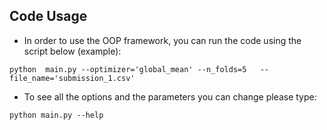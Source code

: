 ## Code Usage

- In order to use the OOP framework, you can run the code using the script below (example):

`python  main.py --optimizer='global_mean' --n_folds=5   --file_name='submission_1.csv'`


- To see all the options and the parameters you can change please type:

`python main.py --help`